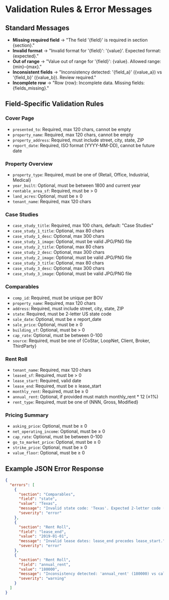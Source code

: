 # Validation Rules & Error Messages

## Standard Messages
- **Missing required field** → "The field '{field}' is required in section {section}."
- **Invalid format** → "Invalid format for '{field}': '{value}'. Expected format: {expected}."
- **Out of range** → "Value out of range for '{field}': {value}. Allowed range: {min}–{max}."
- **Inconsistent fields** → "Inconsistency detected: '{field_a}' ({value_a}) vs '{field_b}' ({value_b}). Review required."
- **Incomplete row** → "Row {row}: Incomplete data. Missing fields: {fields_missing}."

## Field-Specific Validation Rules

### Cover Page
- `presented_to`: Required, max 120 chars, cannot be empty
- `property_name`: Required, max 120 chars, cannot be empty
- `property_address`: Required, must include street, city, state, ZIP
- `report_date`: Required, ISO format (YYYY-MM-DD), cannot be future date

### Property Overview
- `property_type`: Required, must be one of {Retail, Office, Industrial, Medical}
- `year_built`: Optional, must be between 1800 and current year
- `rentable_area_sf`: Required, must be > 0
- `land_acres`: Optional, must be ≥ 0
- `tenant_name`: Required, max 120 chars

### Case Studies
- `case_study_title`: Required, max 100 chars, default: "Case Studies"
- `case_study_1_title`: Optional, max 80 chars
- `case_study_1_desc`: Optional, max 300 chars
- `case_study_1_image`: Optional, must be valid JPG/PNG file
- `case_study_2_title`: Optional, max 80 chars
- `case_study_2_desc`: Optional, max 300 chars
- `case_study_2_image`: Optional, must be valid JPG/PNG file
- `case_study_3_title`: Optional, max 80 chars
- `case_study_3_desc`: Optional, max 300 chars
- `case_study_3_image`: Optional, must be valid JPG/PNG file

### Comparables
- `comp_id`: Required, must be unique per BOV
- `property_name`: Required, max 120 chars
- `address`: Required, must include street, city, state, ZIP
- `state`: Required, must be 2-letter US state code
- `sale_date`: Optional, must be ≤ report_date
- `sale_price`: Optional, must be ≥ 0
- `building_sf`: Optional, must be > 0
- `cap_rate`: Optional, must be between 0-100
- `source`: Required, must be one of {CoStar, LoopNet, Client, Broker, ThirdParty}

### Rent Roll
- `tenant_name`: Required, max 120 chars
- `leased_sf`: Required, must be > 0
- `lease_start`: Required, valid date
- `lease_end`: Required, must be ≥ lease_start
- `monthly_rent`: Required, must be ≥ 0
- `annual_rent`: Optional, if provided must match monthly_rent * 12 (±1%)
- `rent_type`: Required, must be one of {NNN, Gross, Modified}

### Pricing Summary
- `asking_price`: Optional, must be ≥ 0
- `net_operating_income`: Optional, must be ≥ 0
- `cap_rate`: Optional, must be between 0-100
- `go_to_market_price`: Optional, must be ≥ 0
- `strike_price`: Optional, must be ≥ 0
- `value_floor`: Optional, must be ≥ 0

## Example JSON Error Response
```json
{
  "errors": [
    {
      "section": "Comparables",
      "field": "state",
      "value": "Texas",
      "message": "Invalid state code: 'Texas'. Expected 2-letter code (e.g., TX).",
      "severity": "error"
    },
    {
      "section": "Rent Roll",
      "field": "lease_end",
      "value": "2019-01-01",
      "message": "Invalid lease dates: lease_end precedes lease_start.",
      "severity": "error"
    },
    {
      "section": "Rent Roll",
      "field": "annual_rent",
      "value": "180000",
      "message": "Inconsistency detected: 'annual_rent' (180000) vs calculated value (174000). Review required.",
      "severity": "warning"
    }
  ]
}
```
